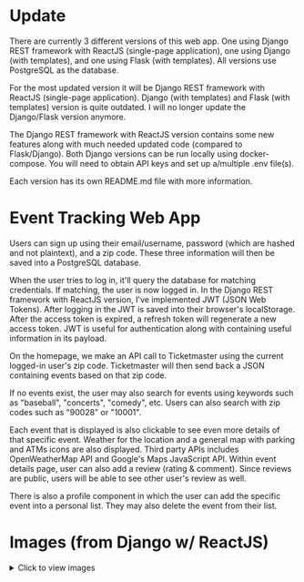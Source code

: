 # Update
There are currently 3 different versions of this web app. One using Django REST framework with ReactJS (single-page application), one using Django (with templates), and one using Flask (with templates). All versions use PostgreSQL as the database.

For the most updated version it will be Django REST framework with ReactJS (single-page application). Django (with templates) and Flask (with templates) version is quite outdated. I will no longer update the Django/Flask version anymore.

The Django REST framework with ReactJS version contains some new features along with much needed updated code (compared to Flask/Django). Both Django versions can be run locally using docker-compose. You will need to obtain API keys and set up a/multiple .env file(s).

Each version has its own README.md file with more information.

# Event Tracking Web App
Users can sign up using their email/username, password (which are hashed and not plaintext), and a zip code. These three information will then be saved into a PostgreSQL database.

When the user tries to log in, it'll query the database for matching credentials. If matching, the user is now logged in. In the Django REST framework with ReactJS version, I've implemented JWT (JSON Web Tokens). After logging in the JWT is saved into their browser's localStorage. After the access token is expired, a refresh token will regenerate a new access token. JWT is useful for authentication along with containing useful information in its payload.

On the homepage, we make an API call to Ticketmaster using the current logged-in user's zip code. Ticketmaster will then send back a JSON containing events based on that zip code.

If no events exist, the user may also search for events using keywords such as "baseball", "concerts", "comedy", etc. Users can also search with zip codes such as "90028" or "10001".

Each event that is displayed is also clickable to see even more details of that specific event. Weather for the location and a general map with parking and ATMs icons are also displayed. Third party APIs includes OpenWeatherMap API and Google's Maps JavaScript API. Within event details page, user can also add a review (rating & comment). Since reviews are public, users will be able to see other user's review as well.

There is also a profile component in which the user can add the specific event into a personal list. They may also delete the event from their list.

# Images (from Django w/ ReactJS)
<details>
    <summary>Click to view images</summary>
    <a href="https://imgur.com/a/znEcjhc" target="_blank">Imgur link with a short description for each image</a>
    <br><br>
    <img src="https://i.imgur.com/3KsWCjP.png">
    <img src="https://i.imgur.com/1Odrrox.png">
    <img src="https://i.imgur.com/7EuSEN1.png">
    <img src="https://i.imgur.com/mrRFW9b.png">
    <img src="https://i.imgur.com/NphgiNl.png">
    <img src="https://i.imgur.com/bKujqDG.png">
    <img src="https://i.imgur.com/4lSbSuD.png">
    <img src="https://i.imgur.com/KbjyTto.png">
    <img src="https://i.imgur.com/0jML4GA.png">
    <img src="https://i.imgur.com/x01eFsk.png">
    <img src="https://i.imgur.com/Qj3h2LN.png">
    <img src="https://i.imgur.com/lX3nNm2.png">
    <img src="https://i.imgur.com/SSqxaBz.png">
    <img src="https://i.imgur.com/CURSx8X.png">
    <img src="https://i.imgur.com/UNuFyG7.png">
    <img src="https://i.imgur.com/c0jAeMn.png">
    <img src="https://i.imgur.com/lYpLSJM.png">
    <img src="https://i.imgur.com/scVTYS1.png">
    <img src="https://i.imgur.com/Glje6zc.png">
    <img src="https://i.imgur.com/LBFqj4v.png">
    <img src="https://i.imgur.com/qCNVx7I.png">
    <img src="https://i.imgur.com/qPw5W3t.png">
    <img src="https://i.imgur.com/zPEurIX.png">
    <img src="https://i.imgur.com/o9CinAk.png">
    <img src="https://i.imgur.com/XciTPoy.png">
    <img src="https://i.imgur.com/MU5xVXe.png">
    <img src="https://i.imgur.com/tuPiXau.png">
    <img src="https://i.imgur.com/cl5nuoI.png">
    <img src="https://i.imgur.com/y7TKlMh.png">
    <img src="https://i.imgur.com/MQu8dSp.png">
    <img src="https://i.imgur.com/ogBn3HY.png">
    <img src="https://i.imgur.com/qIzDJor.png">
    <img src="https://i.imgur.com/lwpZRkw.png">
</details>